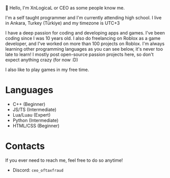 :wave: Hello, I'm XnLogicaL or CEO as some people know me.

I'm a self taught programmer and I'm currently attending high school.
I live in Ankara, Turkey (Türkiye) and my timezone is UTC+3


I have a deep passion for coding and developing apps and games. I've been coding since I was 10 years old.
I also do freelancing on Roblox as a game developer, and I've worked on more than 100 projects on Roblox.
I'm always learning other programming languages as you can see below, it's never too late to learn!
I mostly post open-source passion projects here, so don't expect anything crazy (for now :D)

I also like to play games in my free time.

# Languages
- C++ (Beginner)
- JS/TS (Intermediate)
- Lua/Luau (Expert)
- Python (Intermediate)
- HTML/CSS (Beginner)

# Contacts
If you ever need to reach me, feel free to do so anytime!
- Discord: `ceo_oftaxfraud`
